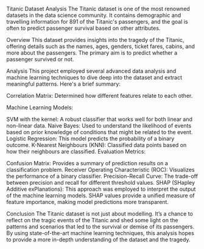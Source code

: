 Titanic Dataset Analysis
The Titanic dataset is one of the most renowned datasets in the data science community. It contains demographic and travelling information for 891 of the Titanic's passengers, and the goal is often to predict passenger survival based on other attributes.

Overview
This dataset provides insights into the tragedy of the Titanic, offering details such as the names, ages, genders, ticket fares, cabins, and more about the passengers. The primary aim is to predict whether a passenger survived or not.

Analysis
This project employed several advanced data analysis and machine learning techniques to dive deep into the dataset and extract meaningful patterns. Here's a brief summary:

Correlation Matrix: Determined how different features relate to each other.

Machine Learning Models:

SVM with the kernel: A robust classifier that works well for both linear and non-linear data.
Naive Bayes: Used to understand the likelihood of events based on prior knowledge of conditions that might be related to the event.
Logistic Regression: This model predicts the probability of a binary outcome.
K-Nearest Neighbours (KNN): Classified data points based on how their neighbours are classified.
Evaluation Metrics:

Confusion Matrix: Provides a summary of prediction results on a classification problem.
Receiver Operating Characteristic (ROC): Visualizes the performance of a binary classifier.
Precision-Recall Curve: The trade-off between precision and recall for different threshold values.
SHAP (SHapley Additive exPlanations): This approach was employed to interpret the output of the machine learning models. SHAP values provide a unified measure of feature importance, making model predictions more transparent.

Conclusion
The Titanic dataset is not just about modelling. It’s a chance to reflect on the tragic events of the Titanic and shed some light on the patterns and scenarios that led to the survival or demise of its passengers. By using state-of-the-art machine learning techniques, this analysis hopes to provide a more in-depth understanding of the dataset and the tragedy.
